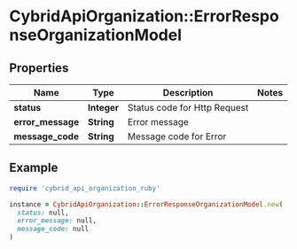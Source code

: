 # CybridApiOrganization::ErrorResponseOrganizationModel

## Properties

| Name | Type | Description | Notes |
| ---- | ---- | ----------- | ----- |
| **status** | **Integer** | Status code for Http Request |  |
| **error_message** | **String** | Error message |  |
| **message_code** | **String** | Message code for Error |  |

## Example

```ruby
require 'cybrid_api_organization_ruby'

instance = CybridApiOrganization::ErrorResponseOrganizationModel.new(
  status: null,
  error_message: null,
  message_code: null
)
```

